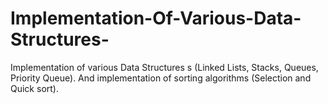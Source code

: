 # Implementation-Of-Various-Data-Structures-
Implementation of various Data Structures s (Linked Lists, Stacks, Queues, Priority Queue). And implementation of sorting algorithms (Selection and Quick sort).

